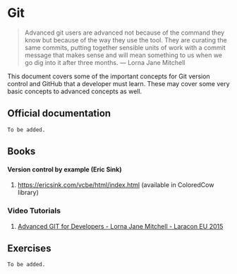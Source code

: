 # Git

> Advanced git users are advanced not because of the command they know but because of the way they use the tool. They are curating the same commits, putting together sensible units of work with a commit message that makes sense and will mean something to us when we go dig into it after three months.
— Lorna Jane Mitchell

This document covers some of the important concepts for Git version control and GitHub that a developer must learn. These may cover some very basic concepts to advanced concepts as well.
 
## Official documentation

`To be added.`

## Books
#### Version control by example (Eric Sink)

1. https://ericsink.com/vcbe/html/index.html (available in ColoredCow library)

### Video Tutorials

1. [Advanced GIT for Developers - Lorna Jane Mitchell - Laracon EU 2015](https://www.youtube.com/watch?v=duqBHik7nRo)

## Exercises

`To be added.`
